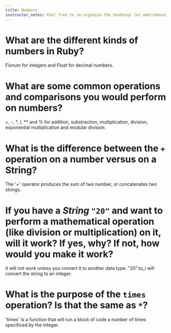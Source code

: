 ```yaml
---
title: Numbers
instructor_notes: Feel free to re-organize the headings (or add/remove headings) below. We included the headings for your benefit, but it's 100% fine if you want to write your responses in some different structure.
---
```


# What are the different kinds of numbers in Ruby?

Fixnum for integers and Float for decimal numbers.

# What are some common operations and comparisons you would perform on numbers?

+, -, *, /, ** and % for addition, substraction, multiplication, division, exponential multiplication and modular division.

# What is the difference between the `+` operation on a number versus on a String?

The '+' operator produces the sum of two number, or concatenates two strings.

# If you have a _String_ `"20"` and want to perform a mathematical operation (like division or multiplication) on it, will it work? If yes, why? If not, how would you make it work?

It will not work unless you convert it to another data type.  "20".to_i will convert the string to an integer.

# What is the purpose of the `times` operation? Is that the same as `*`?

'times' is a function that will run a block of code a number of times specificed by the integer.
